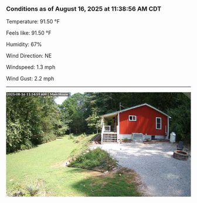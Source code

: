 ### Conditions as of August 16, 2025 at 11:38:56 AM CDT 

Temperature: 91.50 &deg;F

Feels like: 91.50 &deg;F

Humidity: 67%

Wind Direction: NE

Windspeed: 1.3 mph

Wind Gust: 2.2 mph

---

<img src="./images/latest.jpeg"/>

